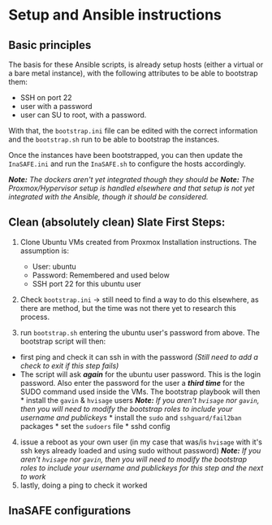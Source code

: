 # Setup and Ansible instructions

## Basic principles

The basis for these Ansible scripts, is already setup hosts (either a virtual or a bare metal instance), with the following attributes to be able to bootstrap them:

* SSH on port 22
* user with a password
* user can SU to root, with a password.

With that, the `bootstrap.ini` file can be edited with the correct information and the `bootstrap.sh` run to be able to bootstrap the instances.

Once the instances have been bootstrapped, you can then update the `InaSAFE.ini` and run the `InaSAFE.sh` to configure the hosts accordingly.

***Note:*** *The dockers aren't yet integrated though they should be*
***Note:*** *The Proxmox/Hypervisor setup is handled elsewhere and that setup is not yet integrated with the Ansible, though it should be considered.*

## Clean (absolutely clean) Slate First Steps:

1. Clone Ubuntu VMs created from Proxmox Installation instructions. The assumption is:

	* User: ubuntu
	* Password: Remembered and used below
	* SSH port 22 for this ubuntu user

2. Check `bootstrap.ini` -> still need to find a way to do this elsewhere, as there are method, but the time was not there yet to research this process.
3. run `bootstrap.sh` entering the ubuntu user's password from above. The bootstrap script will then:

 * first ping and check it can ssh in with the password *(Still need to add a check to exit if this step fails)*
 * The script will ask ***again***  for the ubuntu user password. This is the login password. Also enter the password for the user a ***third time*** for the SUDO command used inside the VMs. The bootstrap playbook will then
		* install the `gavin` & `hvisage` users ***Note:*** *If you aren't `hvisage` nor `gavin`, then you will need to modify the bootstrap roles to include your username and publickeys*
   		* install the `sudo` and `sshguard/fail2ban` packages
   		* set the `sudoers` file
   		* sshd config
4. issue a reboot as your own user (in my case that was/is `hvisage` with it's ssh keys already loaded and using sudo without password) ***Note:*** *If you aren't `hvisage` nor `gavin`, then you will need to modify the bootstrap roles to include your username and publickeys for this step and the next to work*
5. lastly, doing a ping to check it worked


## InaSAFE configurations

